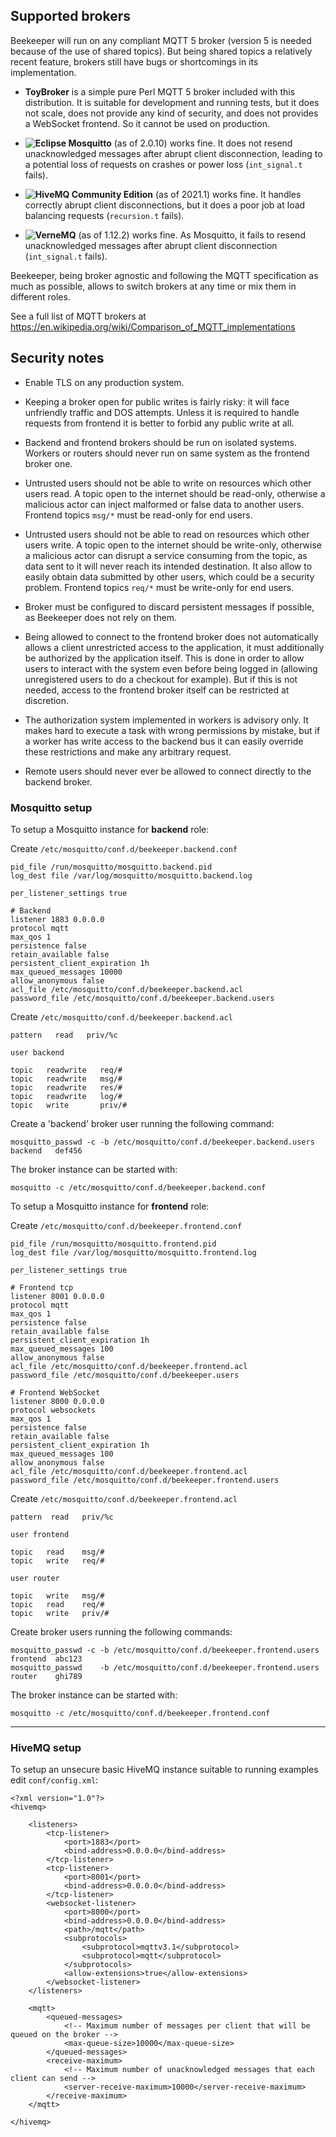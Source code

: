 ## Supported brokers

Beekeeper will run on any compliant MQTT 5 broker (version 5 is needed because of the use of 
shared topics). But being shared topics a relatively recent feature, brokers still have bugs
or shortcomings in its implementation.

- **ToyBroker** is a simple pure Perl MQTT 5 broker included with this distribution. It is 
  suitable for development and running tests, but it does not scale, does not provide any kind 
  of security, and does not provides a WebSocket frontend. So it cannot be used on production.

- **![Eclipse Mosquitto](https://mosquitto.org/)** (as of 2.0.10) works fine. It does not resend
  unacknowledged messages after abrupt client disconnection, leading to a potential loss of
  requests on crashes or power loss (`int_signal.t` fails).

- **![HiveMQ Community Edition](https://www.hivemq.com/developers/community/)** (as of 2021.1)
  works fine. It handles correctly abrupt client disconnections, but it does a poor job at load
  balancing requests (`recursion.t` fails).

- **![VerneMQ](https://vernemq.com/)** (as of 1.12.2) works fine. As Mosquitto, it fails to resend
  unacknowledged messages after abrupt client disconnection (`int_signal.t` fails).

Beekeeper, being broker agnostic and following the MQTT specification as much as possible,
allows to switch brokers at any time or mix them in different roles.

See a full list of MQTT brokers at https://en.wikipedia.org/wiki/Comparison_of_MQTT_implementations


## Security notes

- Enable TLS on any production system.

- Keeping a broker open for public writes is fairly risky: it will face unfriendly traffic and DOS attempts. 
  Unless it is required to handle requests from frontend it is better to forbid any public write at all.

- Backend and frontend brokers should be run on isolated systems. Workers or routers should never run on 
  same system as the frontend broker one.

- Untrusted users should not be able to write on resources which other users read. A topic open to the 
  internet should be read-only, otherwise a malicious actor can inject malformed or false data to another 
  users. Frontend topics `msg/*` must be read-only for end users.

- Untrusted users should not be able to read on resources which other users write. A topic open to the 
  internet should be write-only, otherwise a malicious actor can disrupt a service consuming from the topic,
  as data sent to it will never reach its intended destination. It also allow to easily obtain data submitted
  by other users, which could be a security problem. Frontend topics `req/*` must be write-only for 
  end users.

- Broker must be configured to discard persistent messages if possible, as Beekeeper does not rely on them.

- Being allowed to connect to the frontend broker does not automatically allows a client unrestricted 
  access to the application, it must additionally be authorized by the application itself. This is done
  in order to allow users to interact with the system even before being logged in (allowing unregistered
  users to do a checkout for example). But if this is not needed, access to the frontend broker itself 
  can be restricted at discretion.

- The authorization system implemented in workers is advisory only. It makes hard to execute a task
  with wrong permissions by mistake, but if a worker has write access to the backend bus it can easily 
  override these restrictions and make any arbitrary request.

- Remote users should never ever be allowed to connect directly to the backend broker.


### Mosquitto setup

To setup a Mosquitto instance for **backend** role:

Create `/etc/mosquitto/conf.d/beekeeper.backend.conf`
```
pid_file /run/mosquitto/mosquitto.backend.pid
log_dest file /var/log/mosquitto/mosquitto.backend.log

per_listener_settings true

# Backend
listener 1883 0.0.0.0
protocol mqtt
max_qos 1
persistence false
retain_available false
persistent_client_expiration 1h
max_queued_messages 10000
allow_anonymous false
acl_file /etc/mosquitto/conf.d/beekeeper.backend.acl
password_file /etc/mosquitto/conf.d/beekeeper.backend.users
```
Create `/etc/mosquitto/conf.d/beekeeper.backend.acl`
```
pattern   read   priv/%c

user backend

topic   readwrite   req/#
topic   readwrite   msg/#
topic   readwrite   res/#
topic   readwrite   log/#
topic   write       priv/#
```
Create a 'backend' broker user running the following command:
```
mosquitto_passwd -c -b /etc/mosquitto/conf.d/beekeeper.backend.users  backend   def456
```
The broker instance can be started with:
```
mosquitto -c /etc/mosquitto/conf.d/beekeeper.backend.conf
```

To setup a Mosquitto instance for **frontend** role:

Create `/etc/mosquitto/conf.d/beekeeper.frontend.conf`
```
pid_file /run/mosquitto/mosquitto.frontend.pid
log_dest file /var/log/mosquitto/mosquitto.frontend.log

per_listener_settings true

# Frontend tcp
listener 8001 0.0.0.0
protocol mqtt
max_qos 1
persistence false
retain_available false
persistent_client_expiration 1h
max_queued_messages 100
allow_anonymous false
acl_file /etc/mosquitto/conf.d/beekeeper.frontend.acl
password_file /etc/mosquitto/conf.d/beekeeper.users

# Frontend WebSocket
listener 8000 0.0.0.0
protocol websockets
max_qos 1
persistence false
retain_available false
persistent_client_expiration 1h
max_queued_messages 100
allow_anonymous false
acl_file /etc/mosquitto/conf.d/beekeeper.frontend.acl
password_file /etc/mosquitto/conf.d/beekeeper.frontend.users
```
Create `/etc/mosquitto/conf.d/beekeeper.frontend.acl`
```
pattern  read   priv/%c

user frontend

topic   read    msg/#
topic   write   req/#

user router

topic   write   msg/#
topic   read    req/#
topic   write   priv/#
```
Create broker users running the following commands:
```
mosquitto_passwd -c -b /etc/mosquitto/conf.d/beekeeper.frontend.users  frontend  abc123
mosquitto_passwd    -b /etc/mosquitto/conf.d/beekeeper.frontend.users  router    ghi789
```
The broker instance can be started with:
```
mosquitto -c /etc/mosquitto/conf.d/beekeeper.frontend.conf
```
---

### HiveMQ setup

To setup an unsecure basic HiveMQ instance suitable to running examples edit `conf/config.xml`:

```
<?xml version="1.0"?>
<hivemq>

    <listeners>
        <tcp-listener>
            <port>1883</port>
            <bind-address>0.0.0.0</bind-address>
        </tcp-listener>
        <tcp-listener>
            <port>8001</port>
            <bind-address>0.0.0.0</bind-address>
        </tcp-listener>
        <websocket-listener>
            <port>8000</port>
            <bind-address>0.0.0.0</bind-address>
            <path>/mqtt</path>
            <subprotocols>
                <subprotocol>mqttv3.1</subprotocol>
                <subprotocol>mqtt</subprotocol>
            </subprotocols>
            <allow-extensions>true</allow-extensions>
        </websocket-listener>
    </listeners>

    <mqtt>
        <queued-messages>
            <!-- Maximum number of messages per client that will be queued on the broker -->
            <max-queue-size>10000</max-queue-size>
        </queued-messages>
        <receive-maximum>
            <!-- Maximum number of unacknowledged messages that each client can send -->
            <server-receive-maximum>10000</server-receive-maximum>
        </receive-maximum>
    </mqtt>

</hivemq>
```

